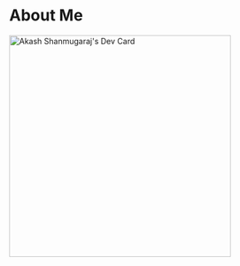# About Me
<a href="https://app.daily.dev/akashShanmugarj"><img src="https://api.daily.dev/devcards/0025c9b482b640258c933bac23af8a9b.png?r=jp6" width="400" alt="Akash Shanmugaraj's Dev Card"/></a>

